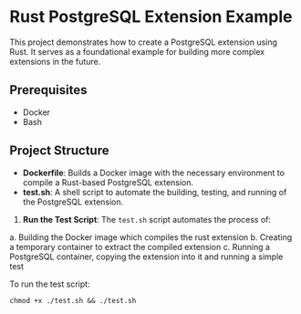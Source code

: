 # Rust PostgreSQL Extension Example

This project demonstrates how to create a PostgreSQL extension using Rust. It serves as a foundational example for building more complex extensions in the future.

## Prerequisites

- Docker
- Bash

## Project Structure

- **Dockerfile**: Builds a Docker image with the necessary environment to compile a Rust-based PostgreSQL extension.
- **test.sh**: A shell script to automate the building, testing, and running of the PostgreSQL extension.


1. **Run the Test Script**: The `test.sh` script automates the process of:

a. Building the Docker image which compiles the rust extension
b. Creating a temporary container to extract the compiled extension
c. Running a PostgreSQL container, copying the extension into it and running a simple test


To run the test script:

`chmod +x ./test.sh && ./test.sh`

